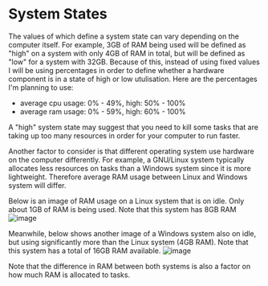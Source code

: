 # System States

The values of which define a system state can vary depending on the computer itself. For example, 3GB of RAM being used will be defined as "high"
on a system with only 4GB of RAM in total, but will be defined as "low" for a system with 32GB. Because of this, instead of using fixed values I will be using
percentages in order to define whether a hardware component is in a state of high or low utulisation. 
Here are the percentages I'm planning to use: 
- average cpu usage: 0% - 49%, high: 50% - 100%
- average ram usage: 0% - 59%, high: 60% - 100%

A "high" system state may suggest that you need to kill some tasks that are taking up too many resources in order for your computer to run faster.

Another factor to consider is that different operating system use hardware on the computer differently. For example, a GNU/Linux system typically allocates 
less resources on tasks than a Windows system since it is more lightweight. Therefore average RAM usage between Linux and Windows system will differ.

Below is an image of RAM usage on a Linux system that is on idle. Only about 1GB of RAM is being used. Note that this system has 8GB RAM
![image](https://github.com/idontuseg1t/DA-SAT/assets/111327977/be52365a-8be6-426b-a9c6-9c6656982643)

Meanwhile, below shows another image of a Windows system also on idle, but using significantly more than the Linux system (4GB RAM). Note that this 
system has a total of 16GB RAM available.
![image](https://github.com/idontuseg1t/DA-SAT/assets/111327977/83b96f6f-75a3-4bbb-987a-41ec953b5a1c)

Note that the difference in RAM between both systems is also a factor on how much RAM is allocated to tasks.
